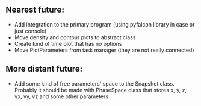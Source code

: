## Nearest future:
- Add integration to the primary program (using pyfalcon library in case or just console)
- Move density and contour plots to abstract class
- Create kind of time plot that has no options
- Move PlotParameters from task manager (they are not really connected)

## More distant future:
- Add some kind of free parameters' space to the Snapshot class. Probably it should be made with PhaseSpace class that stores x, y, z, vx, vy, vz and some other parameters